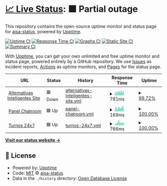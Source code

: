 # [📈 Live Status](https://status.alternativasinteligentes.com): <!--live status--> **🟧 Partial outage**

This repository contains the open-source uptime monitor and status page for [aisa-status](https://status.alternativasinteligentes.com), powered by [Upptime](https://github.com/upptime/upptime).

[![Uptime CI](https://github.com/aisa-status/status-upptime/workflows/Uptime%20CI/badge.svg)](https://github.com/aisa-status/status-upptime/actions?query=workflow%3A%22Uptime+CI%22)
[![Response Time CI](https://github.com/aisa-status/status-upptime/workflows/Response%20Time%20CI/badge.svg)](https://github.com/aisa-status/status-upptime/actions?query=workflow%3A%22Response+Time+CI%22)
[![Graphs CI](https://github.com/aisa-status/status-upptime/workflows/Graphs%20CI/badge.svg)](https://github.com/aisa-status/status-upptime/actions?query=workflow%3A%22Graphs+CI%22)
[![Static Site CI](https://github.com/aisa-status/status-upptime/workflows/Static%20Site%20CI/badge.svg)](https://github.com/aisa-status/status-upptime/actions?query=workflow%3A%22Static+Site+CI%22)
[![Summary CI](https://github.com/aisa-status/status-upptime/workflows/Summary%20CI/badge.svg)](https://github.com/aisa-status/status-upptime/actions?query=workflow%3A%22Summary+CI%22)

With [Upptime](https://upptime.js.org), you can get your own unlimited and free uptime monitor and status page, powered entirely by a GitHub repository. We use [Issues](https://github.com/aisa-status/status-upptime/issues) as incident reports, [Actions](https://github.com/aisa-status/status-upptime/actions) as uptime monitors, and [Pages](https://status.alternativasinteligentes.com) for the status page.

<!--start: status pages-->
<!-- This summary is generated by Upptime (https://github.com/upptime/upptime) -->
<!-- Do not edit this manually, your changes will be overwritten -->
<!-- prettier-ignore -->
| URL | Status | History | Response Time | Uptime |
| --- | ------ | ------- | ------------- | ------ |
| <img alt="" src="https://favicons.githubusercontent.com/null" height="13"> [Alternativas Inteligentes Site](alternativasinteligentes.com) | 🟥 Down | [alternativas-inteligentes-site.yml](https://github.com/aisa-status/status-upptime/commits/HEAD/history/alternativas-inteligentes-site.yml) | <details><summary><img alt="Response time graph" src="./graphs/alternativas-inteligentes-site/response-time-week.png" height="20"> 781ms</summary><br><a href="https://status.alternativasinteligentes.com/history/alternativas-inteligentes-site"><img alt="Response time 721" src="https://img.shields.io/endpoint?url=https%3A%2F%2Fraw.githubusercontent.com%2Faisa-status%2Fstatus-upptime%2FHEAD%2Fapi%2Falternativas-inteligentes-site%2Fresponse-time.json"></a><br><a href="https://status.alternativasinteligentes.com/history/alternativas-inteligentes-site"><img alt="24-hour response time 611" src="https://img.shields.io/endpoint?url=https%3A%2F%2Fraw.githubusercontent.com%2Faisa-status%2Fstatus-upptime%2FHEAD%2Fapi%2Falternativas-inteligentes-site%2Fresponse-time-day.json"></a><br><a href="https://status.alternativasinteligentes.com/history/alternativas-inteligentes-site"><img alt="7-day response time 781" src="https://img.shields.io/endpoint?url=https%3A%2F%2Fraw.githubusercontent.com%2Faisa-status%2Fstatus-upptime%2FHEAD%2Fapi%2Falternativas-inteligentes-site%2Fresponse-time-week.json"></a><br><a href="https://status.alternativasinteligentes.com/history/alternativas-inteligentes-site"><img alt="30-day response time 759" src="https://img.shields.io/endpoint?url=https%3A%2F%2Fraw.githubusercontent.com%2Faisa-status%2Fstatus-upptime%2FHEAD%2Fapi%2Falternativas-inteligentes-site%2Fresponse-time-month.json"></a><br><a href="https://status.alternativasinteligentes.com/history/alternativas-inteligentes-site"><img alt="1-year response time 721" src="https://img.shields.io/endpoint?url=https%3A%2F%2Fraw.githubusercontent.com%2Faisa-status%2Fstatus-upptime%2FHEAD%2Fapi%2Falternativas-inteligentes-site%2Fresponse-time-year.json"></a></details> | <details><summary><a href="https://status.alternativasinteligentes.com/history/alternativas-inteligentes-site">99.72%</a></summary><a href="https://status.alternativasinteligentes.com/history/alternativas-inteligentes-site"><img alt="All-time uptime 99.86%" src="https://img.shields.io/endpoint?url=https%3A%2F%2Fraw.githubusercontent.com%2Faisa-status%2Fstatus-upptime%2FHEAD%2Fapi%2Falternativas-inteligentes-site%2Fuptime.json"></a><br><a href="https://status.alternativasinteligentes.com/history/alternativas-inteligentes-site"><img alt="24-hour uptime 100.00%" src="https://img.shields.io/endpoint?url=https%3A%2F%2Fraw.githubusercontent.com%2Faisa-status%2Fstatus-upptime%2FHEAD%2Fapi%2Falternativas-inteligentes-site%2Fuptime-day.json"></a><br><a href="https://status.alternativasinteligentes.com/history/alternativas-inteligentes-site"><img alt="7-day uptime 99.72%" src="https://img.shields.io/endpoint?url=https%3A%2F%2Fraw.githubusercontent.com%2Faisa-status%2Fstatus-upptime%2FHEAD%2Fapi%2Falternativas-inteligentes-site%2Fuptime-week.json"></a><br><a href="https://status.alternativasinteligentes.com/history/alternativas-inteligentes-site"><img alt="30-day uptime 99.75%" src="https://img.shields.io/endpoint?url=https%3A%2F%2Fraw.githubusercontent.com%2Faisa-status%2Fstatus-upptime%2FHEAD%2Fapi%2Falternativas-inteligentes-site%2Fuptime-month.json"></a><br><a href="https://status.alternativasinteligentes.com/history/alternativas-inteligentes-site"><img alt="1-year uptime 99.86%" src="https://img.shields.io/endpoint?url=https%3A%2F%2Fraw.githubusercontent.com%2Faisa-status%2Fstatus-upptime%2FHEAD%2Fapi%2Falternativas-inteligentes-site%2Fuptime-year.json"></a></details>
| <img alt="" src="https://favicons.githubusercontent.com/chatroom.alternativasinteligentes.com" height="13"> [Panel Chatroom](https://chatroom.alternativasinteligentes.com/) | 🟩 Up | [panel-chatroom.yml](https://github.com/aisa-status/status-upptime/commits/HEAD/history/panel-chatroom.yml) | <details><summary><img alt="Response time graph" src="./graphs/panel-chatroom/response-time-week.png" height="20"> 169ms</summary><br><a href="https://status.alternativasinteligentes.com/history/panel-chatroom"><img alt="Response time 149" src="https://img.shields.io/endpoint?url=https%3A%2F%2Fraw.githubusercontent.com%2Faisa-status%2Fstatus-upptime%2FHEAD%2Fapi%2Fpanel-chatroom%2Fresponse-time.json"></a><br><a href="https://status.alternativasinteligentes.com/history/panel-chatroom"><img alt="24-hour response time 93" src="https://img.shields.io/endpoint?url=https%3A%2F%2Fraw.githubusercontent.com%2Faisa-status%2Fstatus-upptime%2FHEAD%2Fapi%2Fpanel-chatroom%2Fresponse-time-day.json"></a><br><a href="https://status.alternativasinteligentes.com/history/panel-chatroom"><img alt="7-day response time 169" src="https://img.shields.io/endpoint?url=https%3A%2F%2Fraw.githubusercontent.com%2Faisa-status%2Fstatus-upptime%2FHEAD%2Fapi%2Fpanel-chatroom%2Fresponse-time-week.json"></a><br><a href="https://status.alternativasinteligentes.com/history/panel-chatroom"><img alt="30-day response time 171" src="https://img.shields.io/endpoint?url=https%3A%2F%2Fraw.githubusercontent.com%2Faisa-status%2Fstatus-upptime%2FHEAD%2Fapi%2Fpanel-chatroom%2Fresponse-time-month.json"></a><br><a href="https://status.alternativasinteligentes.com/history/panel-chatroom"><img alt="1-year response time 149" src="https://img.shields.io/endpoint?url=https%3A%2F%2Fraw.githubusercontent.com%2Faisa-status%2Fstatus-upptime%2FHEAD%2Fapi%2Fpanel-chatroom%2Fresponse-time-year.json"></a></details> | <details><summary><a href="https://status.alternativasinteligentes.com/history/panel-chatroom">100.00%</a></summary><a href="https://status.alternativasinteligentes.com/history/panel-chatroom"><img alt="All-time uptime 100.00%" src="https://img.shields.io/endpoint?url=https%3A%2F%2Fraw.githubusercontent.com%2Faisa-status%2Fstatus-upptime%2FHEAD%2Fapi%2Fpanel-chatroom%2Fuptime.json"></a><br><a href="https://status.alternativasinteligentes.com/history/panel-chatroom"><img alt="24-hour uptime 100.00%" src="https://img.shields.io/endpoint?url=https%3A%2F%2Fraw.githubusercontent.com%2Faisa-status%2Fstatus-upptime%2FHEAD%2Fapi%2Fpanel-chatroom%2Fuptime-day.json"></a><br><a href="https://status.alternativasinteligentes.com/history/panel-chatroom"><img alt="7-day uptime 100.00%" src="https://img.shields.io/endpoint?url=https%3A%2F%2Fraw.githubusercontent.com%2Faisa-status%2Fstatus-upptime%2FHEAD%2Fapi%2Fpanel-chatroom%2Fuptime-week.json"></a><br><a href="https://status.alternativasinteligentes.com/history/panel-chatroom"><img alt="30-day uptime 100.00%" src="https://img.shields.io/endpoint?url=https%3A%2F%2Fraw.githubusercontent.com%2Faisa-status%2Fstatus-upptime%2FHEAD%2Fapi%2Fpanel-chatroom%2Fuptime-month.json"></a><br><a href="https://status.alternativasinteligentes.com/history/panel-chatroom"><img alt="1-year uptime 100.00%" src="https://img.shields.io/endpoint?url=https%3A%2F%2Fraw.githubusercontent.com%2Faisa-status%2Fstatus-upptime%2FHEAD%2Fapi%2Fpanel-chatroom%2Fuptime-year.json"></a></details>
| <img alt="" src="https://i.ibb.co/QpSf3c1/aisa-turnos24x7-isotipo.jpg" height="13"> [Turnos 24x7](https://reservas.alternativasinteligentes.com/) | 🟩 Up | [turnos-24x7.yml](https://github.com/aisa-status/status-upptime/commits/HEAD/history/turnos-24x7.yml) | <details><summary><img alt="Response time graph" src="./graphs/turnos-24x7/response-time-week.png" height="20"> 766ms</summary><br><a href="https://status.alternativasinteligentes.com/history/turnos-24x7"><img alt="Response time 1046" src="https://img.shields.io/endpoint?url=https%3A%2F%2Fraw.githubusercontent.com%2Faisa-status%2Fstatus-upptime%2FHEAD%2Fapi%2Fturnos-24x7%2Fresponse-time.json"></a><br><a href="https://status.alternativasinteligentes.com/history/turnos-24x7"><img alt="24-hour response time 617" src="https://img.shields.io/endpoint?url=https%3A%2F%2Fraw.githubusercontent.com%2Faisa-status%2Fstatus-upptime%2FHEAD%2Fapi%2Fturnos-24x7%2Fresponse-time-day.json"></a><br><a href="https://status.alternativasinteligentes.com/history/turnos-24x7"><img alt="7-day response time 766" src="https://img.shields.io/endpoint?url=https%3A%2F%2Fraw.githubusercontent.com%2Faisa-status%2Fstatus-upptime%2FHEAD%2Fapi%2Fturnos-24x7%2Fresponse-time-week.json"></a><br><a href="https://status.alternativasinteligentes.com/history/turnos-24x7"><img alt="30-day response time 662" src="https://img.shields.io/endpoint?url=https%3A%2F%2Fraw.githubusercontent.com%2Faisa-status%2Fstatus-upptime%2FHEAD%2Fapi%2Fturnos-24x7%2Fresponse-time-month.json"></a><br><a href="https://status.alternativasinteligentes.com/history/turnos-24x7"><img alt="1-year response time 1046" src="https://img.shields.io/endpoint?url=https%3A%2F%2Fraw.githubusercontent.com%2Faisa-status%2Fstatus-upptime%2FHEAD%2Fapi%2Fturnos-24x7%2Fresponse-time-year.json"></a></details> | <details><summary><a href="https://status.alternativasinteligentes.com/history/turnos-24x7">100.00%</a></summary><a href="https://status.alternativasinteligentes.com/history/turnos-24x7"><img alt="All-time uptime 78.78%" src="https://img.shields.io/endpoint?url=https%3A%2F%2Fraw.githubusercontent.com%2Faisa-status%2Fstatus-upptime%2FHEAD%2Fapi%2Fturnos-24x7%2Fuptime.json"></a><br><a href="https://status.alternativasinteligentes.com/history/turnos-24x7"><img alt="24-hour uptime 100.00%" src="https://img.shields.io/endpoint?url=https%3A%2F%2Fraw.githubusercontent.com%2Faisa-status%2Fstatus-upptime%2FHEAD%2Fapi%2Fturnos-24x7%2Fuptime-day.json"></a><br><a href="https://status.alternativasinteligentes.com/history/turnos-24x7"><img alt="7-day uptime 100.00%" src="https://img.shields.io/endpoint?url=https%3A%2F%2Fraw.githubusercontent.com%2Faisa-status%2Fstatus-upptime%2FHEAD%2Fapi%2Fturnos-24x7%2Fuptime-week.json"></a><br><a href="https://status.alternativasinteligentes.com/history/turnos-24x7"><img alt="30-day uptime 99.95%" src="https://img.shields.io/endpoint?url=https%3A%2F%2Fraw.githubusercontent.com%2Faisa-status%2Fstatus-upptime%2FHEAD%2Fapi%2Fturnos-24x7%2Fuptime-month.json"></a><br><a href="https://status.alternativasinteligentes.com/history/turnos-24x7"><img alt="1-year uptime 78.78%" src="https://img.shields.io/endpoint?url=https%3A%2F%2Fraw.githubusercontent.com%2Faisa-status%2Fstatus-upptime%2FHEAD%2Fapi%2Fturnos-24x7%2Fuptime-year.json"></a></details>

<!--end: status pages-->

[**Visit our status website →**](https://status.alternativasinteligentes.com)

## 📄 License

- Powered by: [Upptime](https://github.com/upptime/upptime)
- Code: [MIT](./LICENSE) © [aisa-status](https://status.alternativasinteligentes.com)
- Data in the `./history` directory: [Open Database License](https://opendatacommons.org/licenses/odbl/1-0/)
